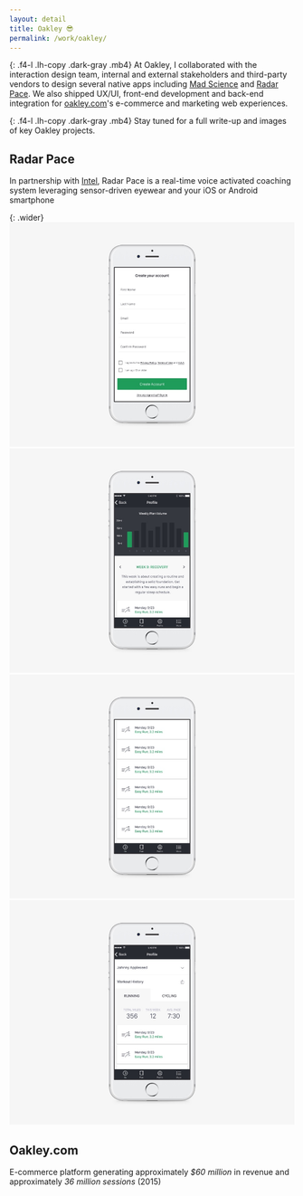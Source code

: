 ```yaml
---
layout: detail
title: Oakley 😎
permalink: /work/oakley/
---
```


{: .f4-l .lh-copy .dark-gray .mb4}
At Oakley, I collaborated with the interaction design team, internal and external stakeholders and third-party vendors to design several native apps including [Mad Science](https://itunes.apple.com/us/app/mad-science/id981695340) and [Radar Pace](https://itunes.apple.com/us/app/radar-pace/id1108147139). We also shipped UX/UI, front-end development and back-end integration for [oakley.com](http://oakley.com)'s e-commerce and marketing web experiences.

{: .f4-l .lh-copy .dark-gray .mb4}
Stay tuned for a full write-up and images of key Oakley projects.


## Radar Pace
In partnership with [Intel](http://intel.com), Radar Pace is a real-time voice activated coaching system leveraging sensor-driven eyewear and your iOS or Android smartphone

{: .wider}
![Sign Up Screen](/assets/img/oakley/radar-pace-01.jpg "Sign Up Screen")
![Plan](/assets/img/oakley/radar-pace-02.jpg "Plan")
![Plan](/assets/img/oakley/radar-pace-03.jpg "Plan")
![Profile](/assets/img/oakley/radar-pace-04.jpg "Profile")

## Oakley.com
E-commerce platform generating approximately *$60 million* in revenue and approximately *36 million sessions* (2015)

